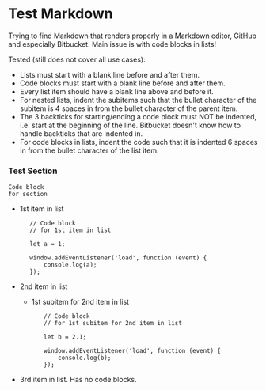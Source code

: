 # Test Markdown

Trying to find Markdown that renders properly in a Markdown editor, GitHub and especially Bitbucket.
Main issue is with code blocks in lists!

Tested (still does not cover all use cases):

- Lists must start with a blank line before and after them.
- Code blocks must start with a blank line before and after them.
- Every list item should have a blank line above and before it.
- For nested lists, indent the subitems such that the bullet character of the subitem is 4 spaces in
  from the bullet character of the parent item.
- The 3 backticks for starting/ending a code block must NOT be indented, i.e. start at the beginning
  of the line. Bitbucket doesn't know how to handle backticks that are indented in.
- For code blocks in lists, indent the code such that it is indented 6 spaces in from the bullet
  character of the list item.

### Test Section

```
Code block
for section
```

- 1st item in list

```
      // Code block
      // for 1st item in list

      let a = 1;

      window.addEventListener('load', function (event) {
          console.log(a);
      });
```

- 2nd item in list

    + 1st subitem for 2nd item in list

```
          // Code block
          // for 1st subitem for 2nd item in list

          let b = 2.1;

          window.addEventListener('load', function (event) {
              console.log(b);
          });
```

- 3rd item in list. Has no code blocks.
